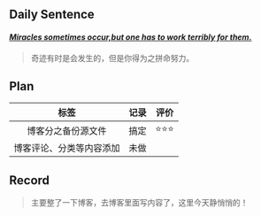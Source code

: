 ## **Daily Sentence**
#### <u>*Miracles sometimes occur,but one has to work terribly for them.*</u>
> 奇迹有时是会发生的，但是你得为之拼命努力。

## **Plan**
|           标签           | 记录  | 评价  |
| :----------------------: | :---: | :---: |
|    博客分之备份源文件    |搞定|  ⭐⭐⭐   |
| 博客评论、分类等内容添加 |  未做  |       |

## **Record**
> 主要整了一下博客，去博客里面写内容了，这里今天静悄悄的！

